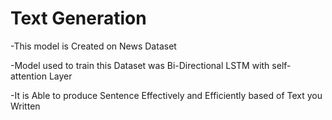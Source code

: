 # Text Generation

-This model is Created on News Dataset

-Model used to train this Dataset was Bi-Directional LSTM with self-attention Layer

-It is Able to produce Sentence Effectively and Efficiently based of Text you Written
